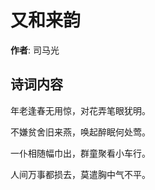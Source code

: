 # 又和来韵

**作者**: 司马光

## 诗词内容

年老逢春无用惊，对花弄笔眼犹明。

不嫌贫舍旧来燕，唤起醉眠何处莺。

一仆相随幅巾出，群童聚看小车行。

人间万事都损去，莫遣胸中气不平。

